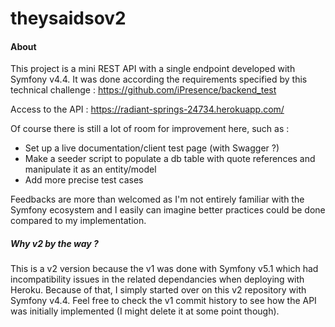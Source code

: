 # theysaidsov2

#### About
This project is a mini REST API with a single endpoint developed with Symfony v4.4. It was done according the requirements specified by this technical challenge : https://github.com/iPresence/backend_test

Access to the API : https://radiant-springs-24734.herokuapp.com/

Of course there is still a lot of room for improvement here, such as :
- Set up a live documentation/client test page (with Swagger ?)
- Make a seeder script to populate a db table with quote references and manipulate it as an entity/model
- Add more precise test cases

Feedbacks are more than welcomed as I'm not entirely familiar with the Symfony ecosystem and I easily can imagine better practices could be done compared to my implementation.

##### Why v2 by the way ?
This is a v2 version because the v1 was done with Symfony v5.1 which had incompatibility issues in the related dependancies when deploying with Heroku. Because of that, I simply started over on this v2 repository with Symfony v4.4. Feel free to check the v1 commit history to see how the API was initially implemented (I might delete it at some point though).
